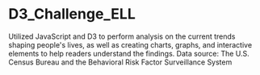 # D3_Challenge_ELL
Utilized JavaScript and D3 to perform analysis on the current trends shaping people's lives, as well as creating charts, graphs, and interactive elements to help readers understand the findings. Data source: The U.S. Census Bureau and the Behavioral Risk Factor Surveillance System
